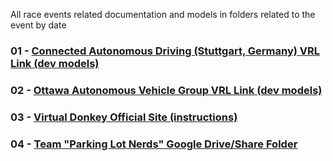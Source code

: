 All race events related documentation and models in folders related to the event by date

### 01 - [Connected Autonomous Driving (Stuttgart, Germany) VRL Link (dev models)](https://github.com/connected-autonomous-mobility/40-VirtualRacing)

### 02 - [Ottawa Autonomous Vehicle Group VRL Link (dev models)](https://github.com/Ottawa-Autonomous-Vehicle-Group/Simulator_racer)

### 03 - [Virtual Donkey Official Site (instructions)](https://docs.donkeycar.com/guide/simulator/#my-virtual-donkey)

### 04 - [Team "Parking Lot Nerds" Google Drive/Share Folder](https://drive.google.com/drive/u/1/folders/114vtkYxHFgTH4FBK0TLqwbsI0SnhLp4s)
